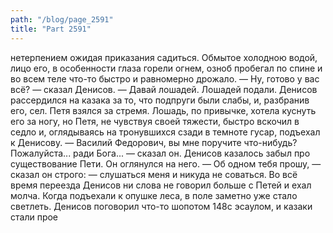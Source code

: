 ```yaml
---
path: "/blog/page_2591"
title: "Part 2591"
---
```


 нетерпением ожидая приказания садиться. Обмытое холодною водой, лицо его, в особенности глаза горели огнем, озноб пробегал по спине и во всем теле что-то быстро и равномерно дрожало.
— Ну, готово у вас всё? — сказал Денисов. — Давай лошадей.
Лошадей подали. Денисов рассердился на казака за то, что подпруги были слабы, и, разбранив его, сел. Петя взялся за стремя. Лошадь, по привычке, хотела куснуть его за ногу, но Петя, не чувствуя своей тяжести, быстро вскочил в седло и, оглядываясь на тронувшихся сзади в темноте гусар, подъехал к Денисову.
— Василий Федорович, вы мне поручите что-нибудь? Пожалуйста... ради Бога... — сказал он. Денисов казалось забыл про существование Пети. Он оглянулся на него.
— Об одном тебя прошу, — сказал он строго: — слушаться меня и никуда не соваться.
Во всё время переезда Денисов ни слова не говорил больше с Петей и ехал молча. Когда подъехали к опушке леса, в поле заметно уже стало светлеть. Денисов поговорил что-то шопотом 148с эсаулом, и казаки стали прое
